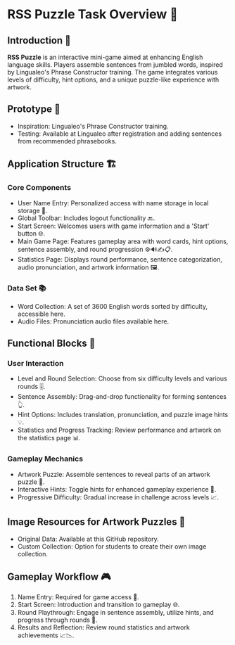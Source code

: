 # RSS Puzzle Task Overview 🧩
## Introduction 🌟
**RSS Puzzle** is an interactive mini-game aimed at enhancing English language skills. Players assemble sentences from jumbled words, inspired by Lingualeo's Phrase Constructor training. The game integrates various levels of difficulty, hint options, and a unique puzzle-like experience with artwork.

## Prototype 🚀
- Inspiration: Lingualeo's Phrase Constructor training.
- Testing: Available at Lingualeo after registration and adding sentences from recommended phrasebooks.
## Application Structure 🏗️
### Core Components
- User Name Entry: Personalized access with name storage in local storage 📝.
- Global Toolbar: Includes logout functionality 🔙.
- Start Screen: Welcomes users with game information and a 'Start' button 🌐.
- Main Game Page: Features gameplay area with word cards, hint options, sentence assembly, and round progression ⚙️🔊✍️📋.
- Statistics Page: Displays round performance, sentence categorization, audio pronunciation, and artwork information 🖼️.
### Data Set 📚
- Word Collection: A set of 3600 English words sorted by difficulty, accessible here.
- Audio Files: Pronunciation audio files available here.
## Functional Blocks 🧱
### User Interaction
- Level and Round Selection: Choose from six difficulty levels and various rounds 🎚️.
- Sentence Assembly: Drag-and-drop functionality for forming sentences 👆.
- Hint Options: Includes translation, pronunciation, and puzzle image hints 💡.
- Statistics and Progress Tracking: Review performance and artwork on the statistics page 📊.
### Gameplay Mechanics
- Artwork Puzzle: Assemble sentences to reveal parts of an artwork puzzle 🧩.
- Interactive Hints: Toggle hints for enhanced gameplay experience 🔄.
- Progressive Difficulty: Gradual increase in challenge across levels 📈.
## Image Resources for Artwork Puzzles 🌠
- Original Data: Available at this GitHub repository.
- Custom Collection: Option for students to create their own image collection.
## Gameplay Workflow 🎮
1. Name Entry: Required for game access 🚪.
2. Start Screen: Introduction and transition to gameplay 🌐.
3. Round Playthrough: Engage in sentence assembly, utilize hints, and progress through rounds 🔁.
4. Results and Reflection: Review round statistics and artwork achievements 📈📉.
